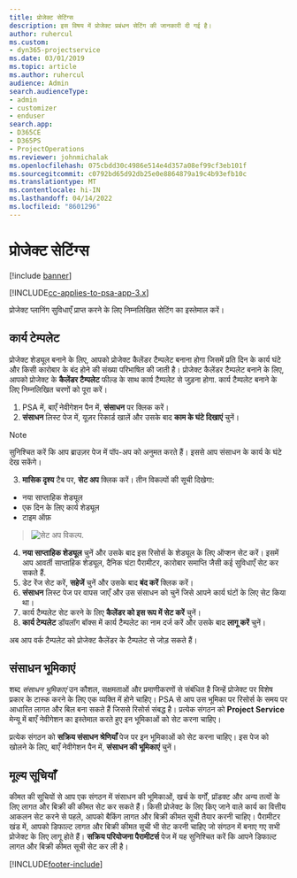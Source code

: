 ```yaml
---
title: प्रोजेक्ट सेटिंग्‍स
description: इस विषय में प्रोजेक्ट प्रबंधन सेटिंग की जानकारी दी गई है।
author: ruhercul
ms.custom:
- dyn365-projectservice
ms.date: 03/01/2019
ms.topic: article
ms.author: ruhercul
audience: Admin
search.audienceType:
- admin
- customizer
- enduser
search.app:
- D365CE
- D365PS
- ProjectOperations
ms.reviewer: johnmichalak
ms.openlocfilehash: 075cbdd30c4986e514e4d357a08ef99cf3eb101f
ms.sourcegitcommit: c0792bd65d92db25e0e8864879a19c4b93efb10c
ms.translationtype: MT
ms.contentlocale: hi-IN
ms.lasthandoff: 04/14/2022
ms.locfileid: "8601296"
---
```

# <a name="project-settings"></a>प्रोजेक्ट सेटिंग्‍स

[!include [banner](../includes/psa-now-project-operations.md)]

[!INCLUDE[cc-applies-to-psa-app-3.x](../includes/cc-applies-to-psa-app-3x.md)]

प्रोजेक्ट प्लानिंग सुविधाएँ प्राप्त करने के लिए निम्नलिखित सेटिंग का इस्तेमाल करें।

## <a name="work-template"></a>कार्य टेम्‍पलेट

प्रोजेक्ट शेड्यूल बनाने के लिए, आपको प्रोजेक्ट कैलेंडर टैम्पलेट बनाना होगा जिसमें प्रति दिन के कार्य घंटे और किसी कारोबार के बंद होने की संख्या परिभाषित की जाती है। प्रोजेक्ट कैलेंडर टैम्पलेट बनाने के लिए, आपको प्रोजेक्ट के **कैलेंडर टैम्पलेट** फील्ड के साथ कार्य टैम्पलेट से जुड़ना होगा. कार्य टैम्पलेट बनाने के लिए निम्नलिखित चरणों को पूरा करें।

1. PSA में, बाएँ नेवीगेशन पैन में, **संसाधन** पर क्लिक करें। 
2. **संसाधन** लिस्ट पेज में, यूज़र रिकार्ड खालें और उसके बाद **काम के घंटे दिखाएं** चुनें।

  > [!NOTE]
  > सुनिश्चित करें कि आप ब्राउज़र पेज में पॉप-अप को अनुमत करते हैं। इससे आप संसाधन के कार्य के घंटे देख सकेंगे।
  
3. **मासिक दृश्य** टैब पर, **सेट अप** क्लिक करें। तीन विकल्पों की सूची दिखेगा: 

  - नया साप्ताहिक शेड्यूल
  - एक दिन के लिए कार्य शेड्यूल
  - टाइम ऑफ़

> ![सेट अप विकल्प.](media/project-13.png)

4. **नया साप्ताहिक शेड्यूल** चुनें और उसके बाद इस रिसोर्स के शेड्यूल के लिए ऑप्शन सेट करें। इसमें आप आवर्ती साप्ताहिक शेड्यूल, दैनिक घंटा पैरामीटर, कारोबार समाप्ति जैसी कई सुविधाएँ सेट कर सकते हैं.
5. डेट रेंज सेट करें, **सहेजें** चुनें और उसके बाद **बंद करें** क्लिक करें। 
6. **संसाधन** लिस्ट पेज पर वापस जाएँ और उस संसाधन को चुनें जिसे आपने कार्य घंटों के लिए सेट किया था। 
7. कार्य टैम्पलेट सेट करने के लिए **कैलेंडर को इस रूप में सेट करें** चुनें। 
8. **कार्य टेम्‍पलेट** डॉयलॉग बॉक्स में कार्य टैम्पलेट का नाम दर्ज करें और उसके बाद **लागू करें** चुनें। 

अब आप वर्क टैम्पलेट को प्रोजेक्ट कैलेंडर के टैम्पलेट से जोड़ सकते हैं।

## <a name="resource-roles"></a>संसाधन भूमिकाएं

शब्द *संसाधन भूमिकाएं* उन कौशल, सक्षमताओं और प्रमाणीकरणों से संबंधित है जिन्हें प्रोजेक्ट पर विशेष प्रकार के टास्क करने के लिए एक व्यक्ति में होने चाहिए। PSA से आप उस भूमिका पर रिसोर्स के समय पर आधारित लागत और बिल बना सकते हैं जिससे रिसोर्स संबद्ध है। प्रत्येक संगठन को **Project Service** मेन्यू में बाएँ नेवीगेशन का इस्तेमाल करते हुए इन भूमिकाओं को सेट करना चाहिए।

प्रत्येक संगठन को **सक्रिय संसाधन श्रेणियाँ** पेज पर इन भूमिकाओं को सेट करना चाहिए। इस पेज को खोलने के लिए, बाएँ नेवीगेशन पैन में, **संसाधन की भूमिकाएं** चुनें।

## <a name="price-lists"></a>मूल्य सूचियाँ

कीमत की सूचियों से आप एक संगठन में संसाधन की भूमिकाओं, खर्च के वर्गों, प्रॉडक्ट और अन्य तत्वों के लिए लागत और बिक्री की कीमत सेट कर सकते हैं। किसी प्रोजेक्ट के लिए किए जाने वाले कार्य का वित्तीय आकलन सेट करने से पहले, आपको बैकिंग लागत और बिक्री कीमत सूची तैयार करनी चाहिए। पैरामीटर खंड में, आपको डिफाल्ट लागत और बिक्री कीमत सूची भी सेट करनी चाहिए जो संगठन में बनाए गए सभी प्रोजेक्ट के लिए लागू होते हैं। **सक्रिय परियोजना पैरामीटर्स** पेज में यह सुनिश्चित करें कि आपने डिफाल्ट लागत और बिक्री कीमत सूची सेट कर ली है।


[!INCLUDE[footer-include](../includes/footer-banner.md)]
